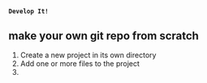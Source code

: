 #### `Develop It!`
##  make your own git repo from scratch

1. Create a new project in its own directory
2. Add one or more files to the project
3.